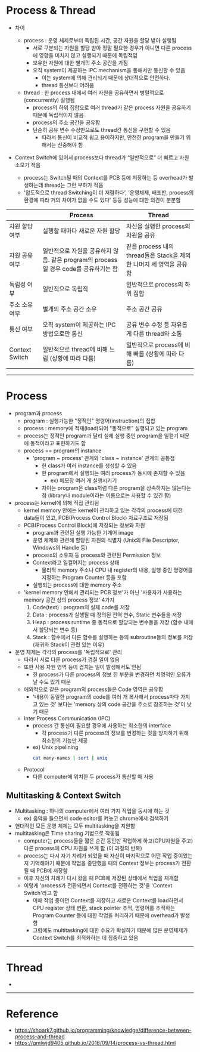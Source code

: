 # Process & Thread

- 차이
    - process : 운영 체제로부터 독립된 시간, 공간 자원을 할당 받아 실행됨
        - 서로 구분되는 자원을 할당 받아 정말 필요한 경우가 아니면 다른 process에 영향을 미치지 않고 실행되기 때문에 독립적임
        - 보유한 자원에 대한 별개의 주소 공간을 가짐
        - 오직 system이 제공하는 IPC mechanism을 통해서만 통신할 수 있음
            - 이는 system에 의해 관리되기 때문에 상대적으로 안전하다.
            - thread 통신보다 어려움
    - thread : 한 process 내에서 여러 자원을 공유하면서 병렬적으로(concurrently) 실행됨
        - process의 하위 집합으로 여러 thread가 같은 process 자원을 공유하기 때문에 독립적이지 않음
        - process의 주소 공간을 공유함
        - 단순히 공유 변수 수정만으로도 thread간 통신을 구현할 수 있음
            - 따라서 통신이 비교적 쉽고 용이하지만, 안전한 program을 만들기 위해서는 신중해야 함

- Context Switch에 있어서 process보다 thread가 “일반적으로” 더 빠르고 자원소모가 적음
    - process는 Switch될 때의 Context를 PCB 등에 저장하는 등 overhead가 발생하는데 thread는 그런 부하가 적음
    - '압도적으로 thread Switching이 더 저렴하다', '운영체제, 배포판, process의 환경에 따라 거의 차이가 없을 수도 있다' 등등 성능에 대한 의견이 분분함

||Process|Thread|
|-|-|-|
|자원 할당 여부|실행할 때마다 새로운 자원 할당|자신을 실행한 process의 자원을 공유|
|자원 공유 여부|일반적으로 자원을 공유하지 않음. 같은 program의 process일 경우 code를 공유하기는 함|같은 process 내의 thread들은 Stack을 제외한 나머지 세 영역을 공유함|
|독립성 여부|일반적으로 독립적|일반적으로 process의 하위 집합|
|주소 소유 여부|별개의 주소 공간 소유|주소 공간 공유|
|통신 여부|오직 system이 제공하는 IPC 방법으로만 통신|공유 변수 수정 등 자유롭게 다른 thread와 소통|
|Context Switch|일반적으로 thread에 비해 느림 (상황에 따라 다름)|일반적으로 process에 비해 빠름 (상황에 따라 다름)|

---

# Process

- program과 process
    - program : 실행가능한 "정적인" 명령어(instruction)의 집합
    - process : memory에 적재(load)되어 "동적으로" 실행되고 있는 program
    - process는 정적인 program과 달리 실제 실행 중인 program을 일컫기 때문에 동적이라고 표현하기도 함
    - process == program의 instance
        - 'program ~ process' 관계와 'class ~ instance' 관계의 공통점
            - 한 class가 여러 instance를 생성할 수 있음
            - 한 program에서 실행되는 여러 process가 동시에 존재할 수 있음
                - ex) 메모장 여러 개 실행시키기
            - 차이는 program은 class처럼 다른 program을 상속하지는 않는다는 점 (library나 module이라는 이름으로는 사용할 수 있긴 함)
- process는 kernel에 의해 직접 관리됨
    - kernel memory 안에는 kernel이 관리하고 있는 각각의 process에 대한 data들이 있고, PCB(Process Control Block) 자료구조로 저장됨
    - PCB(Process Control Block)에 저장되는 정보와 자원
        - program과 관련된 실행 가능한 기계어 image
        - 운영 체제와 관련해 할당된 자원의 식별자 (Unix의 File Descriptor, Windows의 Handle 등)
        - process의 소유자 등 process와 관련된 Permission 정보
        - Context라고 일컬어지는 process 상태
            - 물리적 memory 주소나 CPU 내 register의 내용, 실행 중인 명령어를 지정하는 Program Counter 등을 포함
        - 실행되는 process에 대한 memory 주소
    - 'kernel memory 안에서 관리되는 PCB 정보'가 아닌 '사용자가 사용하는 memory 공간 상의 process 정보' 4가지
        1. Code(text) : program의 실제 code를 저장
        2. Data : process가 실행될 때 정의된 전역 변수, Static 변수들을 저장
        3. Heap : process runtime 중 동적으로 할당되는 변수들을 저장 (함수 내에서 할당되는 변수 등)
        4. Stack : 함수에서 다른 함수를 실행하는 등의 subroutine들의 정보를 저장 (재귀와 Stack이 관련 있는 이유)
- 운영 체제는 각각의 process를 '독립적으로' 관리
    - 따라서 서로 다른 process가 겹칠 일이 없음
    - 또한 사용 자원 영역 등이 겹치는 일이 발생해서도 안됨
        - 한 process가 다른 process의 정보 한 부분을 변경하면 치명적인 오류가 날 수도 있기 때문
    - 에외적으로 같은 program의 process들은 Code 영역은 공유함
        - '내용이 동일한 program의 code를 여러 개 복사해서 process마다 가지고 있는 것' 보다는 'memory 상의 code 공간을 주소로 참조하는 것'이 낫기 때문
    - Inter Process Communication (IPC)
        - process 간 통신이 필요할 경우에 사용하는 최소한의 interface
            - 각 process가 다른 process의 정보를 변경하는 것을 방지하기 위해 최소한의 기능만 제공
        - ex) Unix pipelining
            ```sh
            cat many-names | sort | uniq
            ```
    - Protocol
        - 다른 computer에 위치한 두 process가 통신할 때 사용

## Multitasking & Context Switch

- Multitasking : 하나의 computer에서 여러 가지 작업을 동시에 하는 것
    - ex) 음악을 들으면서 code editor를 켜놓고 chrome에서 검색하기
- 현대적인 모든 운영 체제는 모두 multitasking을 지원함
- multitasking은 Time sharing 기법으로 작동됨
    - computer는 process들을 짧은 순간 동안만 작업하게 하고(CPU자원을 주고) 다른 process에 CPU 자원을 쓰게 함 (이 과정의 반복)
    - process는 다시 자기 차례가 되었을 때 자신이 마지막으로 어떤 작업 중이었는지 기억해야기 때문에 작업을 중단했을 때의 Context 정보는 process가 전환될 때 PCB에 저장함
    - 이후 자신의 차례가 다시 왔을 때 PCB에 저장된 상태에서 적업을 재개함
    - 이렇게 'process가 전환되면서 Context를 전환하는 것'을 'Context Switch'라고 함
        - 이때 작업 중이던 Context를 저장하고 새로운 Context를 load하면서 CPU register 상태 변환, stack pointer 추적, 명령어를 추적하는 Program Counter 등에 대한 작업을 처리하기 때문에 overhead가 발생함
        - 그럼에도 multitasking에 대한 수요가 확실하기 때문에 많은 운영체제가 Context Switch를 최적화하는 데 집중하고 있음

---

# Thread

- 

---

# Reference

- https://shoark7.github.io/programming/knowledge/difference-between-process-and-thread
- https://gmlwjd9405.github.io/2018/09/14/process-vs-thread.html
